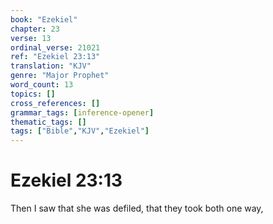 ```yaml
---
book: "Ezekiel"
chapter: 23
verse: 13
ordinal_verse: 21021
ref: "Ezekiel 23:13"
translation: "KJV"
genre: "Major Prophet"
word_count: 13
topics: []
cross_references: []
grammar_tags: [inference-opener]
thematic_tags: []
tags: ["Bible","KJV","Ezekiel"]
---
```


# Ezekiel 23:13

Then I saw that she was defiled, that they took both one way,
